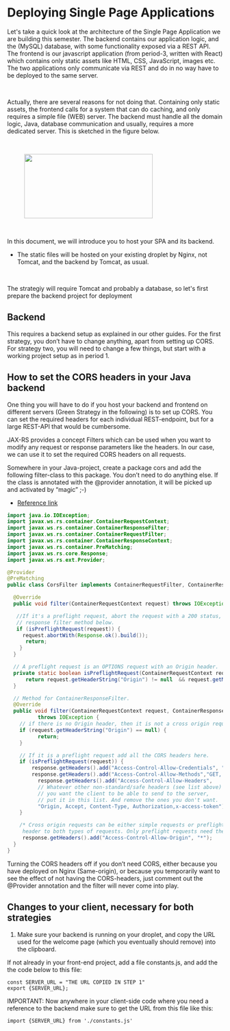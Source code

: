 # Deploying Single Page Applications

Let's take a quick look at the architecture of the Single Page Application we are building this semester. The backend contains our application logic, and the (MySQL) database, with some functionality exposed via a REST API. The frontend is our javascript application (from period-3, written with React) which contains only static assets like HTML, CSS, JavaScript, images etc. The two applications only communicate via REST and do in no way have to be deployed to the same server.

</br>

Actually, there are several reasons for not doing that. Containing only static assets, the frontend calls for a system that can do caching, and only requires a simple file (WEB) server. The backend must handle all the domain logic, Java, database communication and usually, requires a more dedicated server. This is sketched in the figure below.

</br>

<figure>
<img src="./images/deployingfrontend.png"
width="300"
height="150"
>
</figure>

</br>

In this document, we will introduce you to host your SPA and its backend.

-  The static files will be hosted on your existing droplet by Nginx, not Tomcat, and the backend by Tomcat, as usual.

</br>

The strategiy will require Tomcat and probably a database, so let's first prepare the backend project for deployment

## Backend

This requires a backend setup as explained in our other guides. For the first strategy, you don’t have to change anything, apart from setting up CORS. For strategy two, you will need to change a few things, but start with a working project setup as in period 1.

## How to set the CORS headers in your Java backend

One thing you will have to do if you host your backend and frontend on different servers (Green Strategy in the following) is to set up CORS. You can set the required headers for each individual REST-endpoint, but for a large REST-API that would be cumbersome.

JAX-RS provides a concept Filters which can be used when you want to modify any request or response parameters like the headers.
In our case, we can use it to set the required CORS headers on all requests.

Somewhere in your Java-project, create a package cors and add the following filter-class to this package. You don’t need to do anything else. If the class is annotated with the @provider annotation, it will be picked up and activated by “magic” ;-)

- [Reference link](https://stackoverflow.com/questions/28065963/how-to-handle-cors-using-jax-rs-with-jersey)

```JAVA
import java.io.IOException;
import javax.ws.rs.container.ContainerRequestContext;
import javax.ws.rs.container.ContainerResponseFilter;
import javax.ws.rs.container.ContainerRequestFilter;
import javax.ws.rs.container.ContainerResponseContext;
import javax.ws.rs.container.PreMatching;
import javax.ws.rs.core.Response;
import javax.ws.rs.ext.Provider;

@Provider
@PreMatching
public class CorsFilter implements ContainerRequestFilter, ContainerResponseFilter {

  @Override
  public void filter(ContainerRequestContext request) throws IOException {

   //If it's a preflight request, abort the request with a 200 status, and the CORS headers are added in the
   // response filter method below.
   if (isPreflightRequest(request)) {
     request.abortWith(Response.ok().build());
      return;
    }
  }

  // A preflight request is an OPTIONS request with an Origin header.
  private static boolean isPreflightRequest(ContainerRequestContext request) {
      return request.getHeaderString("Origin") != null  && request.getMethod().equalsIgnoreCase("OPTIONS");
  }

  // Method for ContainerResponseFilter.
  @Override
  public void filter(ContainerRequestContext request, ContainerResponseContext response)
          throws IOException {
    // if there is no Origin header, then it is not a cross origin request - don't do anything.
    if (request.getHeaderString("Origin") == null) {
          return;
    }

    // If it is a preflight request add all the CORS headers here.
    if (isPreflightRequest(request)) {
        response.getHeaders().add("Access-Control-Allow-Credentials", "true");
        response.getHeaders().add("Access-Control-Allow-Methods","GET, POST, PUT, DELETE, OPTIONS, HEAD");
          response.getHeaders().add("Access-Control-Allow-Headers",
          // Whatever other non-standard/safe headers (see list above)
          // you want the client to be able to send to the server,
          // put it in this list. And remove the ones you don't want.
          "Origin, Accept, Content-Type, Authorization,x-access-token");
    }

    /* Cross origin requests can be either simple requests or preflight request. We need to add this
     header to both types of requests. Only preflight requests need the previously added headers. */
     response.getHeaders().add("Access-Control-Allow-Origin", "*");
  }
}
```

Turning the CORS headers off if you don’t need CORS, either because you have deployed on Nginx (Same-origin), or because you temporarily want to see the effect of not having the CORS-headers, just comment out the @Provider annotation and the filter will never come into play.

## Changes to your client, necessary for both strategies

1. Make sure your backend is running on your droplet, and copy the URL used for the welcome page (which you eventually should remove) into the clipboard.

If not already in your front-end project, add a file constants.js, and add the the code below to this file:

```JS
const SERVER_URL = "THE URL COPIED IN STEP 1"
export {SERVER_URL};
```

IMPORTANT: Now anywhere in your client-side code where you need a reference to the backend make sure to get the URL from this file like this:

```JS
import {SERVER_URL} from './constants.js'
```

